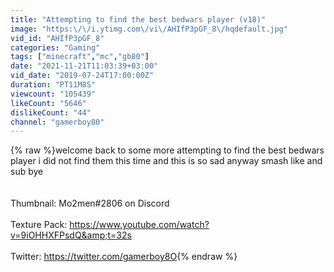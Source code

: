 ```yaml
---
title: "Attempting to find the best bedwars player (v18)"
image: "https:\/\/i.ytimg.com\/vi\/AHIfP3pGF_8\/hqdefault.jpg"
vid_id: "AHIfP3pGF_8"
categories: "Gaming"
tags: ["minecraft","mc","gb80"]
date: "2021-11-21T11:03:39+03:00"
vid_date: "2019-07-24T17:00:00Z"
duration: "PT11M8S"
viewcount: "105439"
likeCount: "5646"
dislikeCount: "44"
channel: "gamerboy80"
---
```

{% raw %}welcome back to some more attempting to find the best bedwars player i did not find them this time and this is so sad anyway smash like and sub bye<br /><br /><br />Thumbnail: Mo2men#2806 on Discord <br /><br />Texture Pack: <a rel="nofollow" target="blank" href="https://www.youtube.com/watch?v=9iOHHXFPsdQ&amp;t=32s">https://www.youtube.com/watch?v=9iOHHXFPsdQ&amp;t=32s</a> <br /><br />Twitter: <a rel="nofollow" target="blank" href="https://twitter.com/gamerboy8O">https://twitter.com/gamerboy8O</a>{% endraw %}
